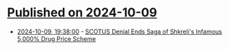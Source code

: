 # [Published on 2024-10-09](index.md)

* [2024-10-09, 19:38:00](https://soylentnews.org/article.pl?sid=24/10/08/0259244&from=rss) - [SCOTUS Denial Ends Saga of Shkreli's Infamous 5,000% Drug Price Scheme](https://soylentnews.org/article.pl?sid=24/10/08/0259244&from=rss)
